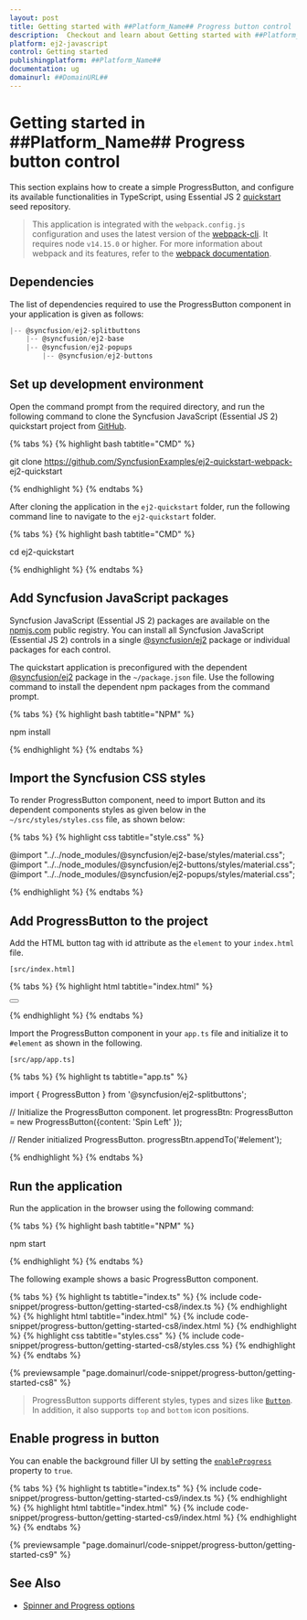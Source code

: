 ```yaml
---
layout: post
title: Getting started with ##Platform_Name## Progress button control | Syncfusion
description:  Checkout and learn about Getting started with ##Platform_Name## Progress button control of Syncfusion Essential JS 2 and more details.
platform: ej2-javascript
control: Getting started 
publishingplatform: ##Platform_Name##
documentation: ug
domainurl: ##DomainURL##
---
```


# Getting started in ##Platform_Name## Progress button control

This section explains how to create a simple ProgressButton, and configure its available functionalities in TypeScript, using Essential JS 2 [quickstart](https://github.com/SyncfusionExamples/ej2-quickstart-webpack-) seed repository.

> This application is integrated with the `webpack.config.js` configuration and uses the latest version of the [webpack-cli](https://webpack.js.org/api/cli/#commands). It requires node `v14.15.0` or higher. For more information about webpack and its features, refer to the [webpack documentation](https://webpack.js.org/guides/getting-started/).

## Dependencies

The list of dependencies required to use the ProgressButton component in your application is given as follows:

```js
|-- @syncfusion/ej2-splitbuttons
    |-- @syncfusion/ej2-base
    |-- @syncfusion/ej2-popups
        |-- @syncfusion/ej2-buttons
```

## Set up development environment

Open the command prompt from the required directory, and run the following command to clone the Syncfusion JavaScript (Essential JS 2) quickstart project from [GitHub](https://github.com/SyncfusionExamples/ej2-quickstart-webpack-).

{% tabs %}
{% highlight bash tabtitle="CMD" %}

git clone https://github.com/SyncfusionExamples/ej2-quickstart-webpack- ej2-quickstart

{% endhighlight %}
{% endtabs %}

After cloning the application in the `ej2-quickstart` folder, run the following command line to navigate to the `ej2-quickstart` folder.

{% tabs %}
{% highlight bash tabtitle="CMD" %}

cd ej2-quickstart

{% endhighlight %}
{% endtabs %}

## Add Syncfusion JavaScript packages

Syncfusion JavaScript (Essential JS 2) packages are available on the [npmjs.com](https://www.npmjs.com/~syncfusionorg) public registry. You can install all Syncfusion JavaScript (Essential JS 2) controls in a single [@syncfusion/ej2](https://www.npmjs.com/package/@syncfusion/ej2) package or individual packages for each control.

The quickstart application is preconfigured with the dependent [@syncfusion/ej2](https://www.npmjs.com/package/@syncfusion/ej2) package in the `~/package.json` file. Use the following command to install the dependent npm packages from the command prompt.

{% tabs %}
{% highlight bash tabtitle="NPM" %}

npm install

{% endhighlight %}
{% endtabs %}

## Import the Syncfusion CSS styles

To render ProgressButton component, need to import Button and its dependent components styles as given below in the `~/src/styles/styles.css` file, as shown below: 

{% tabs %}
{% highlight css tabtitle="style.css" %}

@import "../../node_modules/@syncfusion/ej2-base/styles/material.css";
@import "../../node_modules/@syncfusion/ej2-buttons/styles/material.css";
@import "../../node_modules/@syncfusion/ej2-popups/styles/material.css";

{% endhighlight %}
{% endtabs %}

## Add ProgressButton to the project

Add the HTML button tag with id attribute as the `element` to your `index.html` file.

`[src/index.html]`

{% tabs %}
{% highlight html tabtitle="index.html" %}

<!DOCTYPE html>
<html lang="en">

<head>
    <title>Essential JS 2</title>
    <meta charset="utf-8" />
    <meta name="viewport" content="width=device-width, initial-scale=1.0, user-scalable=no" />
    <meta name="description" content="Essential JS 2" />
    <meta name="author" content="Syncfusion" />
    <link rel="shortcut icon" href="resources/favicon.ico" />
    <link href="https://maxcdn.bootstrapcdn.com/bootstrap/3.3.7/css/bootstrap.min.css" rel="stylesheet" />
</head>

<body>
    <div>
        <!--element which is going to render-->
         <button id="element"></button>
    </div>

</body>

</html>

{% endhighlight %}
{% endtabs %}

Import the ProgressButton component in your `app.ts` file and initialize it to `#element` as shown in the following.

`[src/app/app.ts]`

{% tabs %}
{% highlight ts tabtitle="app.ts" %}

import { ProgressButton } from '@syncfusion/ej2-splitbuttons';

// Initialize the ProgressButton component.
let progressBtn: ProgressButton = new ProgressButton({content: 'Spin Left' });

// Render initialized ProgressButton.
progressBtn.appendTo('#element');

{% endhighlight %}
{% endtabs %}

## Run the application

Run the application in the browser using the following command:

{% tabs %}
{% highlight bash tabtitle="NPM" %}

npm start

{% endhighlight %}
{% endtabs %}

The following example shows a basic ProgressButton component.

{% tabs %}
{% highlight ts tabtitle="index.ts" %}
{% include code-snippet/progress-button/getting-started-cs8/index.ts %}
{% endhighlight %}
{% highlight html tabtitle="index.html" %}
{% include code-snippet/progress-button/getting-started-cs8/index.html %}
{% endhighlight %}
{% highlight css tabtitle="styles.css" %}
{% include code-snippet/progress-button/getting-started-cs8/styles.css %}
{% endhighlight %}
{% endtabs %}
          
{% previewsample "page.domainurl/code-snippet/progress-button/getting-started-cs8" %}

> ProgressButton supports different styles, types and sizes like [`Button`](https://ej2.syncfusion.com/documentation/button/?lang=typescript). In addition, it also supports `top` and `bottom` icon positions.

## Enable progress in button

You can enable the background filler UI by setting the [`enableProgress`](../api/progress-button#enableProgress) property to `true`.

{% tabs %}
{% highlight ts tabtitle="index.ts" %}
{% include code-snippet/progress-button/getting-started-cs9/index.ts %}
{% endhighlight %}
{% highlight html tabtitle="index.html" %}
{% include code-snippet/progress-button/getting-started-cs9/index.html %}
{% endhighlight %}
{% endtabs %}
          
{% previewsample "page.domainurl/code-snippet/progress-button/getting-started-cs9" %}

## See Also

* [Spinner and Progress options](spinner-and-progress#spinner)
